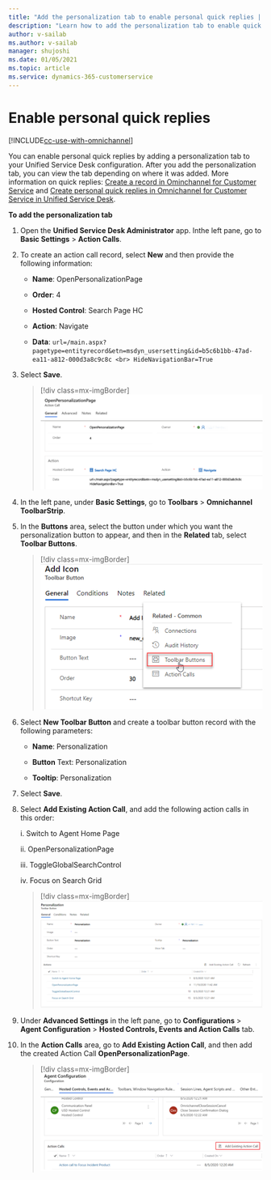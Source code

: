 ```yaml
---
title: "Add the personalization tab to enable personal quick replies | MicrosoftDocs"
description: "Learn how to add the personalization tab to enable quick replies on a Unified Service Desk client in Omnichannel for Customer Service."
author: v-sailab
ms.author: v-sailab
manager: shujoshi
ms.date: 01/05/2021
ms.topic: article
ms.service: dynamics-365-customerservice
---
```


# Enable personal quick replies

[!INCLUDE[cc-use-with-omnichannel](../../includes/cc-use-with-omnichannel.md)]

You can enable personal quick replies by adding a personalization tab to your Unified Service Desk configuration. After you add the personalization tab, you can view the tab depending on where it was added. More information on quick replies: [Create a record in Ominchannel for Customer Service](create-record.md) and [Create personal quick replies in Omnichannel for Customer Service in Unified Service Desk](create-personal-quick-replies-usd.md).

**To add the personalization tab**

1. Open the **Unified Service Desk Administrator** app. Inthe left pane, go to **Basic Settings** > **Action Calls**.

2. To create an action call record, select **New** and then provide the following information:

    * **Name**: OpenPersonalizationPage
    
    * **Order**: 4
    
    * **Hosted Control**: Search Page HC
    
    * **Action**: Navigate

    * **Data**: `url=/main.aspx?pagetype=entityrecord&etn=msdyn_usersetting&id=b5c6b1bb-47ad-ea11-a812-000d3a8c9c8c <br> HideNavigationBar=True`

3. Select **Save**.

    > [!div class=mx-imgBorder]
    > ![Create new action call record](../media/create-new-action-call-record.png "Create new action call record")

4. In the left pane, under **Basic Settings**, go to **Toolbars** > **Omnichannel ToolbarStrip**.

5. In the **Buttons** area, select the button under which you want the personalization button to appear, and then in the **Related** tab, select **Toolbar Buttons**.

    > [!div class=mx-imgBorder]
    > ![Select Toolbar Buttons in the Related section](../media/select-toolbar-buttons-related-section.png "Select Toolbar Buttons in the Related section")

6. Select **New Toolbar Button** and create a toolbar button record with the following parameters:

    * **Name**: Personalization
    
    * **Button** Text: Personalization
    
    * **Tooltip**: Personalization

7. Select **Save**.

8. Select **Add Existing Action Call**, and add the following action calls in this order:

    i. Switch to Agent Home Page
    
    ii. OpenPersonalizationPage
    
    iii. ToggleGlobalSearchControl
    
    iv. Focus on Search Grid

    > [!div class=mx-imgBorder]
    > ![Add action calls from the lookup records](../media/add-action-calls-from-lookup-records.png "Add action calls from the lookup records")

9. Under **Advanced Settings** in the left pane, go to **Configurations** > **Agent Configuration** > **Hosted Controls, Events and Action Calls** tab.

10. In the **Action Calls** area, go to **Add Existing Action Call**, and then add the created Action Call **OpenPersonalizationPage**.

    > [!div class=mx-imgBorder]
    > ![Add the newly created action call](../media/add-newly-created-action-call.png "Add the newly created action call")






